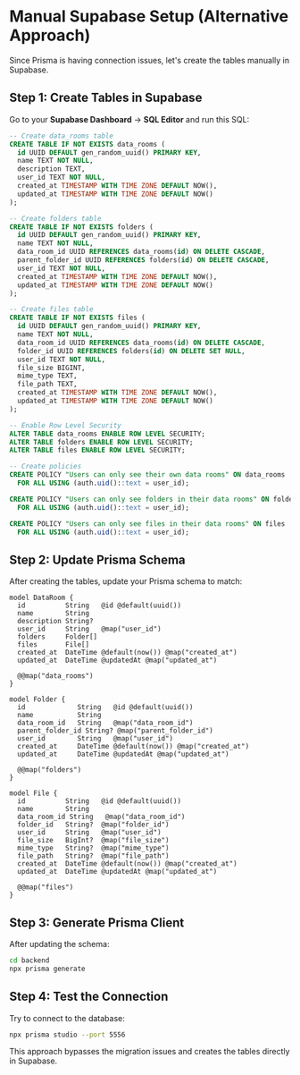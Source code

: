 # Manual Supabase Setup (Alternative Approach)

Since Prisma is having connection issues, let's create the tables manually in Supabase.

## Step 1: Create Tables in Supabase

Go to your **Supabase Dashboard** → **SQL Editor** and run this SQL:

```sql
-- Create data_rooms table
CREATE TABLE IF NOT EXISTS data_rooms (
  id UUID DEFAULT gen_random_uuid() PRIMARY KEY,
  name TEXT NOT NULL,
  description TEXT,
  user_id TEXT NOT NULL,
  created_at TIMESTAMP WITH TIME ZONE DEFAULT NOW(),
  updated_at TIMESTAMP WITH TIME ZONE DEFAULT NOW()
);

-- Create folders table
CREATE TABLE IF NOT EXISTS folders (
  id UUID DEFAULT gen_random_uuid() PRIMARY KEY,
  name TEXT NOT NULL,
  data_room_id UUID REFERENCES data_rooms(id) ON DELETE CASCADE,
  parent_folder_id UUID REFERENCES folders(id) ON DELETE CASCADE,
  user_id TEXT NOT NULL,
  created_at TIMESTAMP WITH TIME ZONE DEFAULT NOW(),
  updated_at TIMESTAMP WITH TIME ZONE DEFAULT NOW()
);

-- Create files table
CREATE TABLE IF NOT EXISTS files (
  id UUID DEFAULT gen_random_uuid() PRIMARY KEY,
  name TEXT NOT NULL,
  data_room_id UUID REFERENCES data_rooms(id) ON DELETE CASCADE,
  folder_id UUID REFERENCES folders(id) ON DELETE SET NULL,
  user_id TEXT NOT NULL,
  file_size BIGINT,
  mime_type TEXT,
  file_path TEXT,
  created_at TIMESTAMP WITH TIME ZONE DEFAULT NOW(),
  updated_at TIMESTAMP WITH TIME ZONE DEFAULT NOW()
);

-- Enable Row Level Security
ALTER TABLE data_rooms ENABLE ROW LEVEL SECURITY;
ALTER TABLE folders ENABLE ROW LEVEL SECURITY;
ALTER TABLE files ENABLE ROW LEVEL SECURITY;

-- Create policies
CREATE POLICY "Users can only see their own data rooms" ON data_rooms
  FOR ALL USING (auth.uid()::text = user_id);

CREATE POLICY "Users can only see folders in their data rooms" ON folders
  FOR ALL USING (auth.uid()::text = user_id);

CREATE POLICY "Users can only see files in their data rooms" ON files
  FOR ALL USING (auth.uid()::text = user_id);
```

## Step 2: Update Prisma Schema

After creating the tables, update your Prisma schema to match:

```prisma
model DataRoom {
  id          String   @id @default(uuid())
  name        String
  description String?
  user_id     String   @map("user_id")
  folders     Folder[]
  files       File[]
  created_at  DateTime @default(now()) @map("created_at")
  updated_at  DateTime @updatedAt @map("updated_at")

  @@map("data_rooms")
}

model Folder {
  id             String   @id @default(uuid())
  name           String
  data_room_id   String   @map("data_room_id")
  parent_folder_id String? @map("parent_folder_id")
  user_id        String   @map("user_id")
  created_at     DateTime @default(now()) @map("created_at")
  updated_at     DateTime @updatedAt @map("updated_at")

  @@map("folders")
}

model File {
  id          String   @id @default(uuid())
  name        String
  data_room_id String   @map("data_room_id")
  folder_id   String?  @map("folder_id")
  user_id     String   @map("user_id")
  file_size   BigInt?  @map("file_size")
  mime_type   String?  @map("mime_type")
  file_path   String?  @map("file_path")
  created_at  DateTime @default(now()) @map("created_at")
  updated_at  DateTime @updatedAt @map("updated_at")

  @@map("files")
}
```

## Step 3: Generate Prisma Client

After updating the schema:

```bash
cd backend
npx prisma generate
```

## Step 4: Test the Connection

Try to connect to the database:

```bash
npx prisma studio --port 5556
```

This approach bypasses the migration issues and creates the tables directly in Supabase.
